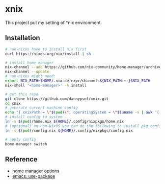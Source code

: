 # xnix

This project put my setting of \*nix environment.

## Installation

```zsh
# non-nixos have to install nix first
curl https://nixos.org/nix/install | sh

# install home manager
nix-channel --add https://github.com/nix-community/home-manager/archive/release-20.09.tar.gz home-manager
nix-channel --update
# non-nixos might need:
export NIX_PATH=$HOME/.nix-defexpr/channels${NIX_PATH:+:}$NIX_PATH
nix-shell '<home-manager>' -A install

# get this repo
git clone https://github.com/dannypsnl/xnix.git
cd xnix
# generate current machine config
echo "{ xnixPath = \"$(pwd)\"; operatingSystem = \"$(uname -v | awk '{ print $1 }' | sed 's/#.*-//')\"; homePath=\"$HOME\"; }" > machine.nix
# install config to system
ln -s $(pwd)/home.nix ${HOME}/.config/nixpkgs/home.nix
# (optional) on non-NixOS you can do the following to install pkg config to system
ln -s $(pwd)/config.nix ${HOME}/.config/nixpkgs/config.nix

# apply config
home-manager switch
```

## Reference

- [home manager options](https://nix-community.github.io/home-manager/options.html)
- [emacs: use-package](https://github.com/jwiegley/use-package)
